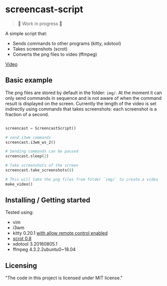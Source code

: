 # screencast-script 
>  

> 🚧 Work in progress 🚧

A simple script that:

 - Sends commands to other programs (kitty, xdotool)
 - Takes screenshots (scrot)
 - Converts the png files to video (ffmpeg)

[Video](https://youtu.be/dWMk2oIwnPg)


## Basic example

The png files are stored by default in the folder: `img/`.
At the moment it can only send commands in sequence and is not aware of when the command result is displayed on the screen.
Currently the length of the video is set indirectly using commands that takes screenshots: each screenshot is a fraction of a second.

```python

screencast = ScreencastScript()

# send i3wm commands
screencast.i3wm_ws_2()

# Sending commands can be paused 
screencast.sleep(2)

# Take screenshots of the screen
screencast.take_screenshots(8)

# This will take the png files from folder `img/` to create a video  
make_video()
``` 

## Installing / Getting started

Tested using:

- vim 
- i3wm
- kitty 0.20.1 [with allow remote control enabled](https://sw.kovidgoyal.net/kitty/remote-control.html?highlight=allow)
- [scrot 0.8](https://en.wikipedia.org/wiki/Scrot)
- xdotool 3.20160805.1
- ffmpeg 4.3.2.2ubuntu0~18.04


## Licensing

"The code in this project is licensed under MIT license."
